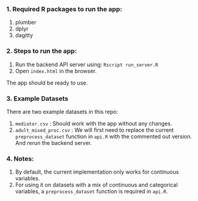 ### 1. Required R packages to run the app:
1. plumber
2. dplyr
3. dagitty

### 2. Steps to run the app:

1. Run the backend API server using: `Rscript run_server.R`
2. Open `index.html` in the browser.

The app should be ready to use.

### 3. Example Datasets
There are two example datasets in this repo:
1. `mediator.csv` : Should work with the app without any changes.
2. `adult_mixed_proc.csv` : We will first need to replace the current `preprocess_dataset` function in `api.R` with the commented out version. And rerun the backend server.

### 4. Notes:

1. By default, the current implementation only works for continuous variables.
2. For using it on datasets with a mix of continuous and categorical variables, a `preprocess_dataset` function is required in `api.R`.
